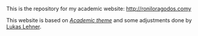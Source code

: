 This is the repository for my academic website: http://roniloragodos.comy

This website is based on *[Academic theme](https://github.com/gaalcaras/academic)* and some adjustments done by [Lukas Lehner](https://github.com/lukaslehner).
